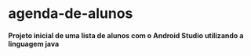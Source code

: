 # agenda-de-alunos

#### Projeto inicial de uma lista de alunos com o Android Studio utilizando a linguagem java
